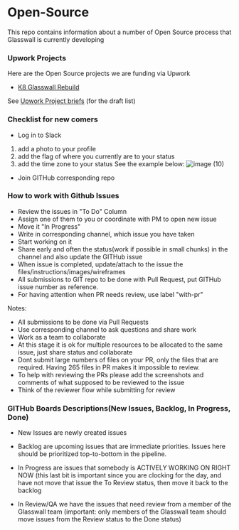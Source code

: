 # Open-Source

This repo contains information about a number of Open Source process that Glasswall is currently developing

### Upwork Projects

Here are the Open Source projects we are funding via Upwork

- [K8 Glasswall Rebuild](upwork/project-k8-glasswall-rebuild)

See [Upwork Project briefs](upwork-project-briefs.md) (for the draft list)


### Checklist for new comers
- Log in to Slack
1. add a photo to your profile
2. add the flag of where you currently are to your status
3. add the time zone to your status
See the example below: 
![image (10)](https://user-images.githubusercontent.com/10744307/75746757-8d0a8b00-5d1b-11ea-9cd7-0cb60f773f53.png)

- Join GITHub corresponding repo


### How to work with Github Issues
- Review the issues in "To Do" Column
- Assign one of them to you or coordinate with PM to open new issue
- Move it "In Progress"
- Write in corresponding channel, which issue you have taken
- Start working on it
- Share early and often the status(work if possible in small chunks) in the channel and also update the GITHub issue
- When issue is completed, update/attach to the issue the files/instructions/images/wireframes
- All submissions to GIT repo to be done with Pull Request, put GITHub issue number as reference.
- For having attention when PR needs review, use label "with-pr"

Notes:
- All submissions to be done via Pull Requests
- Use corresponding channel to ask questions and share work
- Work as a team to collaborate
- At this stage it is ok for multiple resources to be allocated to the same issue, just share status and collaborate
- Dont submit large numbers of files on your PR, only the files that are required. Having 265 files in PR makes it impossible to review. 
- To help with reviewing the PRs please add the screenshots and comments of what supposed to be reviewed to the issue
- Think of the reviewer flow while submitting for review

### GITHub Boards Descriptions(New Issues, Backlog, In Progress, Done)

-  New Issues are newly created issues 

-  Backlog are upcoming issues that are immediate priorities. Issues here should be prioritized top-to-bottom in the pipeline.

-  In Progress are issues that somebody is ACTIVELY WORKING ON RIGHT NOW (this last bit is important since you are clocking for the day, and have not move that issue the To Review status, then move it back to the backlog

-  In Review/QA we have the issues that need review from a member of the Glasswall team (important: only members of the Glasswall team should move issues from the Review status to the Done status)

